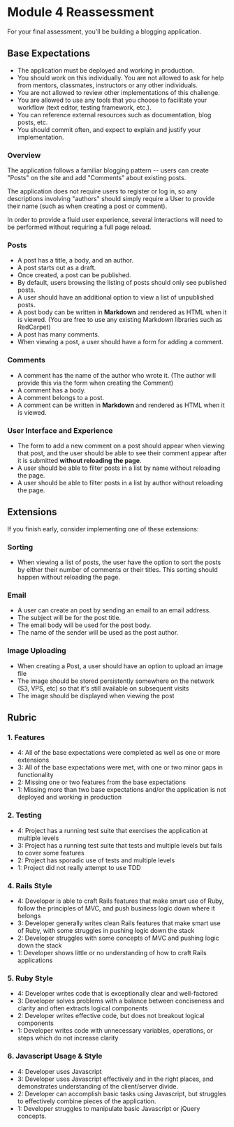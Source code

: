 # Module 4 Reassessment

For your final assessment, you'll be building a blogging application.

## Base Expectations

* The application must be deployed and working in production.
* You should work on this individually. You are not allowed to ask for help from mentors, classmates, instructors or any other individuals.
* You are not allowed to review other implementations of this challenge.
* You are allowed to use any tools that you choose to facilitate your workflow (text editor, testing framework, etc.).
* You can reference external resources such as documentation, blog posts, etc.
* You should commit often, and expect to explain and justify your implementation.

### Overview

The application follows a familiar blogging pattern -- users can create "Posts" on the site and add "Comments" about existing posts.

The application does not require users to register or log in, so any descriptions involving "authors"
should simply require a User to provide their name (such as when creating a post or comment).

In order to provide a fluid user experience, several interactions will need to be performed without requiring a full page reload.

### Posts

* A post has a title, a body, and an author.
* A post starts out as a draft.
* Once created, a post can be published.
* By default, users browsing the listing of posts should only see published posts.
* A user should have an additional option to view a list of unpublished posts.
* A post body can be written in __Markdown__ and rendered as HTML when it is viewed.
  (You are free to use any existing Markdown libraries such as RedCarpet)
* A post has many comments.
* When viewing a post, a user should have a form for adding a comment.

### Comments

* A comment has the name of the author who wrote it.
  (The author will provide this via the form when creating the Comment)
* A comment has a body.
* A comment belongs to a post.
* A comment can be written in __Markdown__ and rendered as HTML when it is viewed.

### User Interface and Experience

* The form to add a new comment on a post should appear when viewing that post,
  and the user should be able to see their comment appear after it is submitted __without reloading the page__.
* A user should be able to filter posts in a list by name without reloading the page.
* A user should be able to filter posts in a list by author without reloading the page.

## Extensions

If you finish early, consider implementing one of these extensions:

### Sorting

* When viewing a list of posts, the user have the option to sort the posts by either their number of comments or their titles. This sorting should happen without reloading the page.

### Email

* A user can create an post by sending an email to an email address.
* The subject will be for the post title.
* The email body will be used for the post body.
* The name of the sender will be used as the post author.

### Image Uploading

* When creating a Post, a user should have an option to upload an image file
* The image should be stored persistently somewhere on the network (S3, VPS, etc) so that it's still available on subsequent visits
* The image should be displayed when viewing the post

## Rubric

### 1. Features

* 4: All of the base expectations were completed as well as one or more extensions
* 3: All of the base expectations were met, with one or two minor gaps in functionality
* 2: Missing one or two features from the base expectations
* 1: Missing more than two base expectations and/or the application is not deployed and working in production

### 2. Testing

* 4: Project has a running test suite that exercises the application at multiple levels
* 3: Project has a running test suite that tests and multiple levels but fails to cover some features
* 2: Project has sporadic use of tests and multiple levels
* 1: Project did not really attempt to use TDD

### 4. Rails Style

* 4: Developer is able to craft Rails features that make smart use of Ruby, follow the principles of MVC, and push business logic down where it belongs
* 3: Developer generally writes clean Rails features that make smart use of Ruby, with some struggles in pushing logic down the stack
* 2: Developer struggles with some concepts of MVC and pushing logic down the stack
* 1: Developer shows little or no understanding of how to craft Rails applications

### 5. Ruby Style

* 4: Developer writes code that is exceptionally clear and well-factored
* 3: Developer solves problems with a balance between conciseness and clarity and often extracts logical components
* 2: Developer writes effective code, but does not breakout logical components
* 1: Developer writes code with unnecessary variables, operations, or steps which do not increase clarity

### 6. Javascript Usage & Style

* 4: Developer uses Javascript
* 3: Developer uses Javascript effectively and in the right places, and demonstrates understanding
     of the client/server divide.
* 2: Developer can accomplish basic tasks using Javascript, but struggles to effectively combine
	 pieces of the application.
* 1: Developer struggles to manipulate basic Javascript or jQuery concepts.
